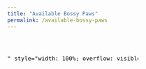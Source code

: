```yaml
---
title: "Available Bossy Paws"
permalink: /available-bossy-paws
---
```


<iframe id="iframe-03" frameborder="0" sandbox="allow-scripts allow-same-origin allow-forms allow-popups allow-presentation allow-top-navigation" src="javascript: window.frameElement.getAttribute(&quot;srcdoc&quot;);" srcdoc="<script>window.onmessage = function(event) {event.source.postMessage({iframeId: event.data, scrollHeight: document.body.getBoundingClientRect().height || document.body.scrollHeight}, event.origin);};</script><body style='margin: 0'>
        <pet-scroller
            type='[]'
            age='[]'
            limit=&quot;48&quot;
            hidebreed
            status=&quot;adoptable&quot;
            petlisttitle=&quot;BOSSY PAWS &quot;
            organization=&quot;GA1026&quot;
            apibase=&quot;https://api.petfinder.com&quot;
            petfinderurl=&quot;https://www.petfinder.com&quot;
            accesstoken=&quot;eyJ0eXAiOiJKV1QiLCJhbGciOiJSUzI1NiJ9.eyJhdWQiOiJtd1NmUDQ1SEpPckFSS0RkVGM1M3JGSjNHVTJIdnk0SUxVSGR5Y3NnNGpURzRCVHIzdCIsImp0aSI6IlhVQ0VuSU84VXVranBJQnJtUDJ3NndpVzZBNUJSOUFDTHg4WHAzejIiLCJpYXQiOjE2NDY3Njk4NjIsIm5iZiI6MTY0Njc2OTg2MiwiZXhwIjo0ODAyNDQzNDYyLCJzdWIiOiIxMDE4NTEwNCIsInNjb3BlcyI6W119.POUKzyDWzzNMq9Nq6b4ON25QyVgYaZ6SA-kZ3QHN2xoDY1wLeRvA2Z5jXy9Jsad7egwPGc9mPXBCgts8J3wK5TxFlEthSzbCte1uqqQVQUsehx2LTINUOSP_kvHj70ljuBZk-fxQAHGizm1MwEAopQ9krw2LhoMBN1U8ofo8Xekm7LN7TfAmL161LwS9Zsm0J9lJ5O_2zjHCJdeOjxXIPjJtI7JXYHqiC2bZd28xVnZQaNnYFnW4iRpsmMwjP8q-V8-Nocjfa7jxXW1FEf2LN8h9P2G27Q7RDMLmXscwxVc_nR3K-6PB_Eo75nqfk6kNemsg2_z3m0zHKWpm8nYXIA&quot;>
        </pet-scroller>

        <script src=&quot;https://www.petfinder.com/assets/widgets/scripts/main-widgets-web.js&quot;>
        </script>
    
    </body>" style="width: 100%; overflow: visible; height: 1000px; transition: height 1.5s ease-in-out, opacity 1.5s ease-in; opacity: 0;"></iframe>

<script>
        const petScroller = document.getElementById("iframe-03");
        window.addEventListener("message", (event) => {
                const eventData = event.data;
                petScroller.style.height = eventData.scrollHeight;
                petScroller.style.opacity = "1";
                console.log(event);
        });
        setTimeout(() => petScroller.contentWindow.postMessage("iframe-03"), 1000);
</script>
